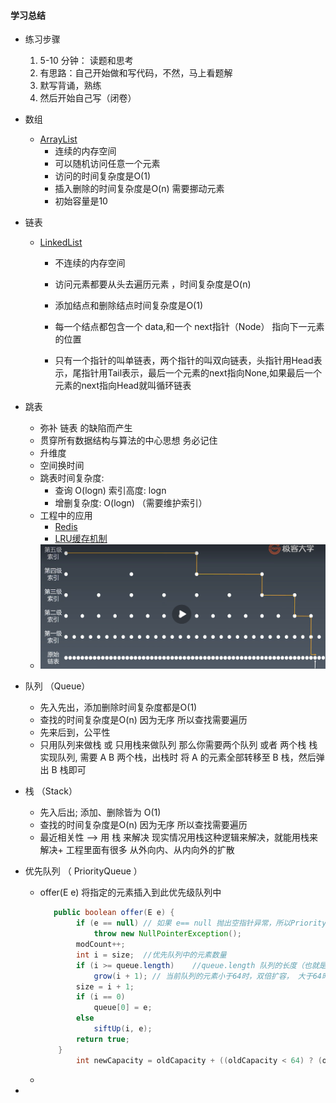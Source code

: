 #### 学习总结

- 练习步骤
  1. 5-10 分钟： 读题和思考
  2. 有思路：自己开始做和写代码，不然，马上看题解
  3. 默写背诵，熟练
  4. 然后开始自己写（闭卷）

- 数组

  - [ArrayList](http://developer.classpath.org/doc/java/util/ArrayList-source.html)
    - 连续的内存空间
    - 可以随机访问任意一个元素
    - 访问的时间复杂度是O(1)
    - 插入删除的时间复杂度是O(n)  需要挪动元素
    - 初始容量是10 

- 链表

  - [LinkedList](http://developer.classpath.org/doc/java/util/LinkedList-source.html)

    - 不连续的内存空间

    - 访问元素都要从头去遍历元素 ，时间复杂度是O(n)

    - 添加结点和删除结点时间复杂度是O(1)

    - 每一个结点都包含一个 data,和一个 next指针（Node） 指向下一元素的位置

    - 只有一个指针的叫单链表，两个指针的叫双向链表，头指针用Head表示，尾指针用Tail表示，最后一个元素的next指向None,如果最后一个元素的next指向Head就叫循环链表

      

- 跳表

  - 弥补 链表 的缺陷而产生
  -  贯穿所有数据结构与算法的中心思想 务必记住
    - 升维度
    - 空间换时间
  - 跳表时间复杂度: 
    - 查询 O(logn) 索引高度: logn
    - 增删复杂度: O(logn)   （需要维护索引）
  - 工程中的应用　
    - [Redis](https://www.zhihu.com/question/20202931) 
    - [LRU缓存机制](https://leetcode-cn.com/problems/lru-cache/)
  - ![](image-20200830105656368.png)

- 队列 （Queue）
  
    - 先入先出，添加删除时间复杂度都是O(1)
    - 查找的时间复杂度是O(n)  因为无序 所以查找需要遍历
    - 先来后到，公平性
    - 只用队列来做栈 或 只用栈来做队列
      那么你需要两个队列 或者 两个栈
      栈实现队列, 需要 A B 两个栈，出栈时 将 A 的元素全部转移至 B 栈，然后弹出 B 栈即可
- 栈 （Stack）    

    - 先入后出; 添加、删除皆为 O(1)
    - 查找的时间复杂度是O(n) 因为无序 所以查找需要遍历
    - 最近相关性 —> 用 栈 来解决
       现实情况用栈这种逻辑来解决，就能用栈来解决+
       工程里面有很多 从外向内、从内向外的扩散

- 优先队列 （ PriorityQueue ）

  - offer(E e)  将指定的元素插入到此优先级队列中

    ```java
       public boolean offer(E e) {
            if (e == null) // 如果 e== null 抛出空指针异常，所以PriorityQueue不能插入null元素
                throw new NullPointerException(); 
            modCount++; 
            int i = size;  //优先队列中的元素数量
            if (i >= queue.length)    //queue.length 队列的长度（也就是优先队列的容量） 如果队列中的元素数量大于队列的容量 进行自动扩容
                grow(i + 1); // 当前队列的元素小于64时，双倍扩容， 大于64时， 扩容50%
            size = i + 1;
            if (i == 0)
                queue[0] = e;
            else
                siftUp(i, e);
            return true;
        }
            int newCapacity = oldCapacity + ((oldCapacity < 64) ? (oldCapacity + 2) : (oldCapacity >> 1) );
    
    ```

    

  - 

- 